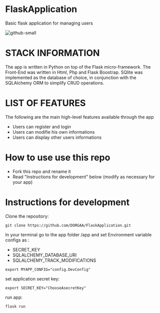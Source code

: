 # FlaskApplication
Basic  flask application for managing users

![github-small](https://user-images.githubusercontent.com/32481242/144520537-cdeb67f0-f68b-4021-b937-bd1cdcca1052.png)



# STACK INFORMATION 
The app is written in Python on top of the Flask micro-framework. The Front-End was written in Html, Php and Flask Boostrap. SQlite was implemented as the database of choice, in conjunction with the SQLAlchemy ORM to simplify CRUD operations.

# LIST OF FEATURES 
The following are the main high-level features available through the app

* Users can register and login 
* Users can modifie his own informations
* Users can display other users informations 

# How to use use this repo
* Fork this repo and rename it 
* Read "Instructions for development" below (modify as necessary for your app)

# Instructions for development

Clone the repository:


```
git clone https://github.com/DORGAA/FlaskApplication.git
```

In your terminal go to the app folder /app and set Environment variable configs as :

 * SECRET_KEY 
 * SQLALCHEMY_DATABASE_URI
 * SQLALCHEMY_TRACK_MODIFICATIONS 
 

```
export MYAPP_CONFIG="config.DevConfig"
```
set application secret key: 

```
export SECRET_KEY="ChooseAsecretKey"
```
run app: 

```
flask run 
```
